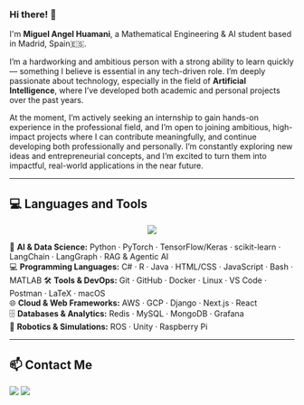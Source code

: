 ### **Hi there!** 👋

I'm **Miguel Angel Huamani**, a Mathematical Engineering & AI student based in Madrid, Spain🇪🇸.

I’m a hardworking and ambitious person with a strong ability to learn quickly — something I believe is essential in any tech-driven role. I’m deeply passionate about technology, especially in the field of **Artificial Intelligence**, where I’ve developed both academic and personal projects over the past years. 

At the moment, I’m actively seeking an internship to gain hands-on experience in the professional field, and I’m open to joining ambitious, high-impact projects where I can contribute meaningfully, and continue developing both professionally and personally. I’m constantly exploring new ideas and entrepreneurial concepts, and I’m excited to turn them into impactful, real-world applications in the near future.


---

## 💻 Languages and Tools
<p align="center">
  <a href="https://skillicons.dev">
    <img src="https://skillicons.dev/icons?i=python,pytorch,tensorflow,sklearn,matlab,cs,r,html,css,js,bash,git,github,docker,linux,vscode,postman,latex,apple,aws,django,nextjs,react,redis,mysql,mongodb,grafana,ros,unity,raspberrypi" />
  </a>
</p>

<p align="center">

🧠 <strong>AI & Data Science:</strong> Python · PyTorch · TensorFlow/Keras · scikit-learn · LangChain · LangGraph · RAG & Agentic AI<br>
💻 <strong>Programming Languages:</strong> C# · R · Java · HTML/CSS · JavaScript · Bash · MATLAB 
🛠️ <strong>Tools & DevOps:</strong> Git · GitHub · Docker · Linux · VS Code · Postman · LaTeX · macOS  
🌐 <strong>Cloud & Web Frameworks:</strong> AWS · GCP · Django · Next.js · React  
🗄️ <strong>Databases & Analytics:</strong> Redis · MySQL · MongoDB · Grafana  
🤖 <strong>Robotics & Simulations:</strong> ROS · Unity · Raspberry Pi


---

## 📫 Contact Me

<p align="left">
  <a href="mailto:miguelangel01082004@gmail.com"><img src="https://img.shields.io/badge/Gmail-D14836?style=flat&logo=gmail&logoColor=white" /></a>
  <a href="https://www.linkedin.com/in/miguelangelhuamani"><img src="https://img.shields.io/badge/LinkedIn-0077B5?style=flat&logo=linkedin&logoColor=white" /></a>
</p>
